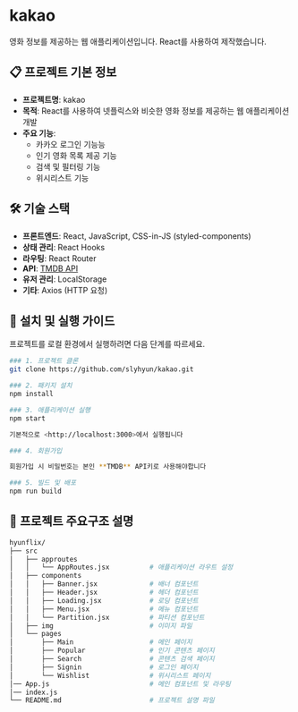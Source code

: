 # kakao

영화 정보를 제공하는 웹 애플리케이션입니다. React를 사용하여 제작했습니다.

## 📋 프로젝트 기본 정보

- **프로젝트명**: kakao
- **목적**: React를 사용하여 넷플릭스와 비슷한 영화 정보를 제공하는 웹 애플리케이션 개발
- **주요 기능**:
  - 카카오 로그인 기능능
  - 인기 영화 목록 제공 기능
  - 검색 및 필터링 기능
  - 위시리스트 기능
  
## 🛠 기술 스택

- **프론트엔드**: React, JavaScript, CSS-in-JS (styled-components)
- **상태 관리**: React Hooks
- **라우팅**: React Router
- **API**: [TMDB API](https://www.themoviedb.org/documentation/api)
- **유저 관리**: LocalStorage
- **기타**: Axios (HTTP 요청)

## 🚀 설치 및 실행 가이드

프로젝트를 로컬 환경에서 실행하려면 다음 단계를 따르세요.

```bash
### 1. 프로젝트 클론
git clone https://github.com/slyhyun/kakao.git

### 2. 패키지 설치
npm install

### 3. 애플리케이션 실행
npm start

기본적으로 <http://localhost:3000>에서 실행됩니다

### 4. 회원가입

회원가입 시 비밀번호는 본인 **TMDB** API키로 사용해야합니다

### 5. 빌드 및 배포
npm run build

```

## 📂 프로젝트 주요구조 설명
```bash
hyunflix/
├── src
│   ├── approutes
│   │   └── AppRoutes.jsx          # 애플리케이션 라우트 설정
│   ├── components
│   │   ├── Banner.jsx             # 배너 컴포넌트
│   │   ├── Header.jsx             # 헤더 컴포넌트
│   │   ├── Loading.jsx            # 로딩 컴포넌트
│   │   ├── Menu.jsx               # 메뉴 컴포넌트
│   │   └── Partition.jsx          # 파티션 컴포넌트
│   ├── img                        # 이미지 파일
│   └── pages
│       ├── Main                   # 메인 페이지
│       ├── Popular                # 인기 콘텐츠 페이지
│       ├── Search                 # 콘텐츠 검색 페이지
│       ├── Signin                 # 로그인 페이지
│       └── Wishlist               # 위시리스트 페이지  
│── App.js                         # 메인 컴포넌트 및 라우팅
│── index.js                       
└── README.md                      # 프로젝트 설명 파일
```
